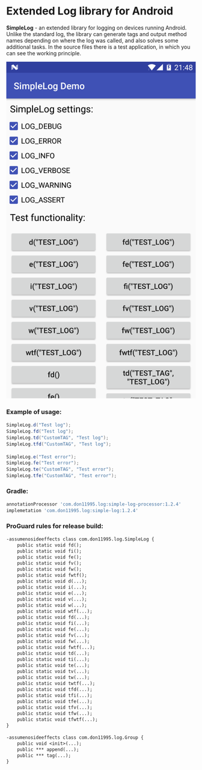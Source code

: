 # Extended Log library for Android
**SimpleLog** - an extended library for logging on devices running Android. Unlike the standard log, the library can generate tags and output method names depending on where the log was called, and also solves some additional tasks. In the source files there is a test application, in which you can see the working principle.

![Screenshot](screen.png)

### Example of usage:
```java
SimpleLog.d("Test log");
SimpleLog.fd("Test log");
SimpleLog.td("CustomTAG", "Test log");
SimpleLog.tfd("CustomTAG", "Test log");

SimpleLog.e("Test error");
SimpleLog.fe("Test error");
SimpleLog.te("CustomTAG", "Test error");
SimpleLog.tfe("CustomTAG", "Test error");
```

### Gradle:
```gradle
annotationProcessor 'com.don11995.log:simple-log-processor:1.2.4'
implemetation 'com.don11995.log:simple-log:1.2.4'
```

### ProGuard rules for release build:
```proguard
-assumenosideeffects class com.don11995.log.SimpleLog {
    public static void fd();
    public static void fi();
    public static void fe();
    public static void fv();
    public static void fw();
    public static void fwtf();
    public static void d(...);
    public static void i(...);
    public static void e(...);
    public static void v(...);
    public static void w(...);
    public static void wtf(...);
    public static void fd(...);
    public static void fi(...);
    public static void fe(...);
    public static void fv(...);
    public static void fw(...);
    public static void fwtf(...);
    public static void td(...);
    public static void ti(...);
    public static void te(...);
    public static void tv(...);
    public static void tw(...);
    public static void twtf(...);
    public static void tfd(...);
    public static void tfi(...);
    public static void tfe(...);
    public static void tfv(...);
    public static void tfw(...);
    public static void tfwtf(...);
}

-assumenosideeffects class com.don11995.log.Group {
    public void <init>(...);
    public *** append(...);
    public *** tag(...);
}
```